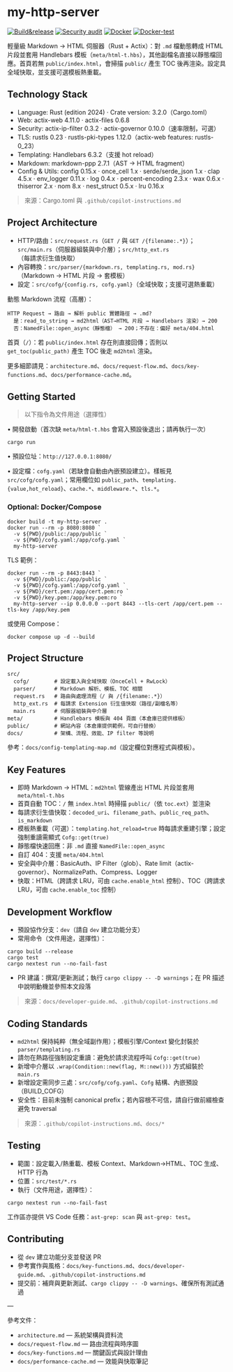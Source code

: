 # my-http-server

[![Build&release](https://github.com/Paul-16098/my-http-server/actions/workflows/cli.yml/badge.svg?branch=main)](https://github.com/Paul-16098/my-http-server/actions/workflows/cli.yml) [![Security audit](https://github.com/Paul-16098/my-http-server/actions/workflows/Security-audit.yml/badge.svg)](https://github.com/Paul-16098/my-http-server/actions/workflows/Security-audit.yml) [![Docker](https://github.com/Paul-16098/my-http-server/actions/workflows/docker-publish.yml/badge.svg)](https://github.com/Paul-16098/my-http-server/actions/workflows/docker-publish.yml) [![Docker-test](https://github.com/Paul-16098/my-http-server/actions/workflows/docker-test.yml/badge.svg?branch=dev)](https://github.com/Paul-16098/my-http-server/actions/workflows/docker-test.yml)

輕量級 Markdown → HTML 伺服器（Rust + Actix）：對 `.md` 檔動態轉成 HTML 片段並套用 Handlebars 模板（`meta/html-t.hbs`），其他副檔名直接以靜態檔回應。首頁若無 `public/index.html`，會掃描 `public/` 產生 TOC 後再渲染。設定具全域快取，並支援可選模板熱重載。

## Technology Stack

- Language: Rust (edition 2024) · Crate version: 3.2.0（Cargo.toml）
- Web: actix-web 4.11.0 · actix-files 0.6.8
- Security: actix-ip-filter 0.3.2 · actix-governor 0.10.0（速率限制，可選）
- TLS: rustls 0.23 · rustls-pki-types 1.12.0（actix-web features: rustls-0_23）
- Templating: Handlebars 6.3.2（支援 hot reload）
- Markdown: markdown-ppp 2.7.1（AST → HTML fragment）
- Config & Utils: config 0.15.x · once_cell 1.x · serde/serde_json 1.x · clap 4.5.x · env_logger 0.11.x · log 0.4.x · percent-encoding 2.3.x · wax 0.6.x · thiserror 2.x · nom 8.x · nest_struct 0.5.x · lru 0.16.x

> 來源：Cargo.toml 與 `.github/copilot-instructions.md`

## Project Architecture

- HTTP/路由：`src/request.rs`（`GET /` 與 `GET /{filename:.*}`）；`src/main.rs`（伺服器組裝與中介層）；`src/http_ext.rs`（每請求衍生值快取）
- 內容轉換：`src/parser/{markdown.rs, templating.rs, mod.rs}`（Markdown → HTML 片段 → 套模板）
- 設定：`src/cofg/{config.rs, cofg.yaml}`（全域快取；支援可選熱重載）

動態 Markdown 流程（高層）：

```text
HTTP Request → 路由 → 解析 public 實體路徑 → .md?
  是：read_to_string → md2html（AST→HTML 片段 → Handlebars 渲染）→ 200
  否：NamedFile::open_async（靜態檔） → 200；不存在：偏好 meta/404.html
```

首頁（`/`）：若 `public/index.html` 存在則直接回傳；否則以 `get_toc(public_path)` 產生 TOC 後走 `md2html` 渲染。

更多細節請見：`architecture.md`、`docs/request-flow.md`、`docs/key-functions.md`、`docs/performance-cache.md`。

## Getting Started

> 以下指令為文件用途（選擇性）

• 開發啟動（首次缺 `meta/html-t.hbs` 會寫入預設後退出；請再執行一次）

```pwsh
cargo run
```

• 預設位址：`http://127.0.0.1:8080/`

• 設定檔：`cofg.yaml`（若缺會自動由內嵌預設建立）。樣板見 `src/cofg/cofg.yaml`；常用欄位如 `public_path`、`templating.{value,hot_reload}`、`cache.*`、`middleware.*`、`tls.*`。

### Optional: Docker/Compose

```pwsh
docker build -t my-http-server .
docker run --rm -p 8080:8080 `
  -v ${PWD}/public:/app/public `
  -v ${PWD}/cofg.yaml:/app/cofg.yaml `
  my-http-server
```

TLS 範例：

```pwsh
docker run --rm -p 8443:8443 `
  -v ${PWD}/public:/app/public `
  -v ${PWD}/cofg.yaml:/app/cofg.yaml `
  -v ${PWD}/cert.pem:/app/cert.pem:ro `
  -v ${PWD}/key.pem:/app/key.pem:ro `
  my-http-server --ip 0.0.0.0 --port 8443 --tls-cert /app/cert.pem --tls-key /app/key.pem
```

或使用 Compose：

```pwsh
docker compose up -d --build
```

## Project Structure

```text
src/
  cofg/        # 設定載入與全域快取（OnceCell + RwLock）
  parser/      # Markdown 解析、模板、TOC 相關
  request.rs   # 路由與處理流程（/ 與 /{filename:.*}）
  http_ext.rs  # 每請求 Extension 衍生值快取（路徑/副檔名等）
  main.rs      # 伺服器組裝與中介層
meta/          # Handlebars 模板與 404 頁面（本倉庫已提供樣板）
public/        # 網站內容（本倉庫提供範例，可自行替換）
docs/          # 架構、流程、效能、IP filter 等說明
```

參考：`docs/config-templating-map.md`（設定欄位對應程式與模板）。

## Key Features

- 即時 Markdown → HTML：`md2html` 管線產出 HTML 片段並套用 `meta/html-t.hbs`
- 首頁自動 TOC：`/` 無 `index.html` 時掃描 `public/`（依 `toc.ext`）並渲染
- 每請求衍生值快取：`decoded_uri`、`filename_path`、`public_req_path`、`is_markdown`
- 模板熱重載（可選）：`templating.hot_reload=true` 時每請求重建引擎；設定強制重讀需顯式 `Cofg::get(true)`
- 靜態檔快速回應：非 `.md` 直接 `NamedFile::open_async`
- 自訂 404：支援 `meta/404.html`
- 安全與中介層：BasicAuth、IP Filter（glob）、Rate limit（actix-governor）、NormalizePath、Compress、Logger
- 快取：HTML（跨請求 LRU，可由 `cache.enable_html` 控制）、TOC（跨請求 LRU，可由 `cache.enable_toc` 控制）

## Development Workflow

- 預設協作分支：`dev`（請自 `dev` 建立功能分支）
- 常用命令（文件用途，選擇性）：

```pwsh
cargo build --release
cargo test
cargo nextest run --no-fail-fast
```

- PR 建議：撰寫/更新測試；執行 `cargo clippy -- -D warnings`；在 PR 描述中說明動機並參照本文段落

> 來源：`docs/developer-guide.md`、`.github/copilot-instructions.md`

## Coding Standards

- `md2html` 保持純粹（無全域副作用）；模板引擎/Context 變化封裝於 `parser/templating.rs`
- 請勿在熱路徑強制設定重讀：避免於請求流程呼叫 `Cofg::get(true)`
- 新增中介層以 `.wrap(Condition::new(flag, M::new()))` 方式組裝於 `main.rs`
- 新增設定需同步三處：`src/cofg/cofg.yaml`、`Cofg` 結構、內嵌預設（BUILD_COFG）
- 安全性：目前未強制 canonical prefix；若內容根不可信，請自行做前綴檢查避免 traversal

> 來源：`.github/copilot-instructions.md`、`docs/*`

## Testing

- 範圍：設定載入/熱重載、模板 Context、Markdown→HTML、TOC 生成、HTTP 行為
- 位置：`src/test/*.rs`
- 執行（文件用途，選擇性）：

```pwsh
cargo nextest run --no-fail-fast
```

工作區亦提供 VS Code 任務：`ast-grep: scan` 與 `ast-grep: test`。

## Contributing

- 從 `dev` 建立功能分支並發送 PR
- 參考實作與風格：`docs/key-functions.md`、`docs/developer-guide.md`、`.github/copilot-instructions.md`
- 提交前：補齊與更新測試、`cargo clippy -- -D warnings`、確保所有測試通過

—

參考文件：

- `architecture.md` — 系統架構與資料流
- `docs/request-flow.md` — 路由流程與時序圖
- `docs/key-functions.md` — 關鍵函式與設計理由
- `docs/performance-cache.md` — 效能與快取筆記
